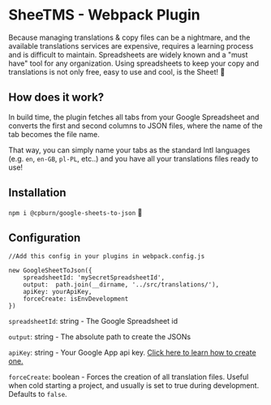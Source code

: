 # SheeTMS - Webpack Plugin

Because managing translations & copy files can be a nightmare, and the available translations services are expensive,
requires a learning process and is difficult to maintain. Spreadsheets are 
widely known and a "must have" tool for any organization. Using spreadsheets to keep
your copy and translations is not only free, easy to use and cool, is the Sheet! 💩

## How does it work?

In build time, the plugin fetches all tabs from your Google Spreadsheet and converts the first and second
columns to JSON files, where the name of the tab becomes the file name. 

That way, you can simply name your tabs as the standard Intl languages (e.g. `en`, `en-GB`, `pl-PL`, etc..) 
and you have all your translations files ready to use!

## Installation

`npm i @cpburn/google-sheets-to-json` 🎉

## Configuration
```
//Add this config in your plugins in webpack.config.js

new GoogleSheetToJson({ 
    spreadsheetId: 'mySecretSpreadsheetId',
    output:  path.join(__dirname, '../src/translations/'),
    apiKey: yourApiKey,
    forceCreate: isEnvDevelopment
})
```

`spreadsheetId`: string - The Google Spreadsheet id

`output`: string - The absolute path to create the JSONs

`apiKey`: string - Your Google App api key. [Click here to learn how to create one.](https://developers.google.com/workspace/guides/create-project)

`forceCreate`: boolean - Forces the creation of all translation files. Useful when cold starting a project, and usually
is set to true during development. Defaults to `false`.